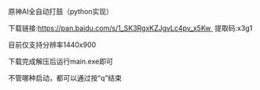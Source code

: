 原神AI全自动打鼓（python实现）

下载链接:https://pan.baidu.com/s/1_SK3RgxKZJgvLc4pv_x5Kw 
提取码:x3g1

目前仅支持分辨率1440x900

下载完成解压后运行main.exe即可

不管哪种启动，都可以通过按“q”结束